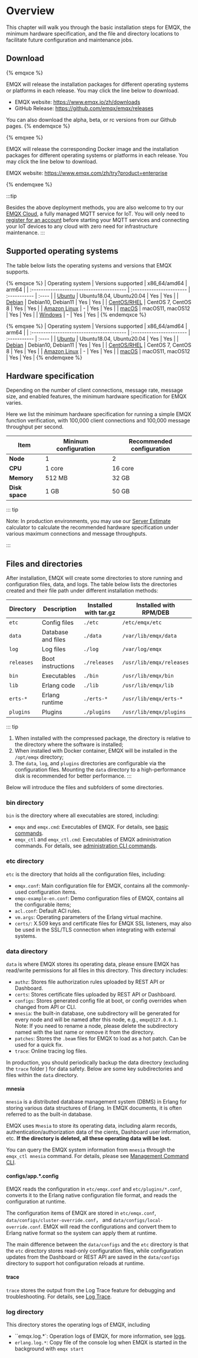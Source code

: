 # Overview

This chapter will walk you through the basic installation steps for EMQX, the minimum hardware specification, and the file and directory locations to facilitate future configuration and maintenance jobs.

## Download

{% emqxce %}

EMQX will release the installation packages for different operating systems or platforms in each release. You may click the line below to download.

- EMQX website: <https://www.emqx.io/zh/downloads>
- GitHub Release: <https://github.com/emqx/emqx/releases>

You can also download the alpha, beta, or rc versions from our Github pages.
{% endemqxce %}

{% emqxee %}

EMQX will release the corresponding Docker image and the installation packages for different operating systems or platforms in each release. You may click the line below to download.

EMQX website: <https://www.emqx.com/zh/try?product=enterprise>

{% endemqxee %}

:::tip

Besides the above deployment methods, you are also welcome to try our [EMQX Cloud](https://www.emqx.com/en/cloud), a fully managed MQTT service for IoT. You will only need to [register for an account](https://www.emqx.com/en/signup?continue=https://www.emqx.com/en/cloud) before starting your MQTT services and connecting your IoT devices to any cloud with zero need for infrastructure maintenance.
:::

## Supported operating systems

The table below lists the operating systems and versions that EMQX supports.

{% emqxce %}
| Operating system                          | Versions supported       | x86_64/amd64 | arm64 |
| :---------------------------------------- | :----------------------- | :----------- | :---- |
| [Ubuntu](./install-ubuntu.md)             | Ubuntu18.04, Ubuntu20.04 | Yes          | Yes   |
| [Debian](./install-debian.md)             | Debian10, Debian11       | Yes          | Yes   |
| [CentOS/RHEL](./install-centos.md)        | CentOS 7, CentOS 8       | Yes          | Yes   |
| [Amazon Linux](./install-amazon-linux.md) | -                        | Yes          | Yes   |
| [macOS](./install-macOS.md)               | macOS11, macOS12         | Yes          | Yes   |
| [Windows](./install-windows.md)           | -                        | Yes          | Yes   |
{% endemqxce %}

{% emqxee %}
| Operating system                          | Versions supported       | x86_64/amd64 | arm64 |
| :---------------------------------------- | :----------------------- | :----------- | :---- |
| [Ubuntu](./install-ubuntu.md)             | Ubuntu18.04, Ubuntu20.04 | Yes          | Yes   |
| [Debian](./install-debian.md)             | Debian10, Debian11       | Yes          | Yes   |
| [CentOS/RHEL](./install-centos.md)        | CentOS 7, CentOS 8       | Yes          | Yes   |
| [Amazon Linux](./install-amazon-linux.md) | -                        | Yes          | Yes   |
| [macOS](./install-macOS.md)               | macOS11, macOS12         | Yes          | Yes   |
{% endemqxee %}



## Hardware specification

Depending on the number of client connections, message rate, message size, and enabled features, the minimum hardware specification for EMQX varies.

Here we list the minimum hardware specification for running a simple EMQX function verification, with 100,000 client connections and 100,000 message throughput per second.

| Item           | Mininum configuration | Recommended configuration |
| -------------- | --------------------- | ------------------------- |
| **Node**       | 1                     | 2                         |
| **CPU**        | 1 core                | 16 core                   |
| **Memory**     | 512 MB                | 32 GB                     |
| **Disk space** | 1 GB                  | 50 GB                     |

::: tip

Note: In production environments, you may use our [Server Estimate](https://www.emqx.com/en/server-estimate) calculator to calculate the recommended hardware specification under various maximum connections and message throughputs.

:::

## Files and directories

After installation, EMQX will create some directories to store running and configuration files, data, and logs. The table below lists the directories created and their file path under different installation methods:

| Directory  | Description        | Installed with tar.gz | Installed with RPM/DEB   |
| ---------- | ------------------ | --------------------- | ------------------------ |
| `etc`      | Config files       | `./etc`               | `/etc/emqx/etc`          |
| `data`     | Database and files | `./data`              | `/var/lib/emqx/data`     |
| `log`      | Log files          | `./log`               | `/var/log/emqx`          |
| `releases` | Boot instructions  | `./releases`          | `/usr/lib/emqx/releases` |
| `bin`      | Executables        | `./bin`               | `/usr/lib/emqx/bin`      |
| `lib`      | Erlang code        | `./lib`               | `/usr/lib/emqx/lib`      |
| `erts-*`   | Erlang runtime     | `./erts-*`            | `/usr/lib/emqx/erts-*`   |
| `plugins`  | Plugins            | `./plugins`           | `/usr/lib/emqx/plugins`  |

::: tip

1. When installed with the compressed package, the directory is relative to the directory where the software is installed;
2. When installed with Docker container, EMQX will be installed in the `/opt/emqx` directory;
3. The `data`, `log`, and `plugins` directories are configurable via the configuration files. Mounting the `data` directory to a high-performance disk is recommended for better performance.
   :::

Below will introduce the files and subfolders of some directories.

### bin directory

`bin` is the directory where all executables are stored, including:

- `emqx` and `emqx.cmd`: Executables of EMQX. For details, see [basic commands](../admin/cli.md).
- `emqx_ctl` and `emqx_ctl.cmd`: Executables of EMQX administration commands. For details, see [administration CLI commands](../admin/cli.md).

### etc directory

`etc` is the directory that holds all the configuration files, including:

- `emqx.conf`: Main configuration file for EMQX, contains all the commonly-used configuration items.
- `emqx-example-en.conf`: Demo configuration files of EMQX, contains all the configurable items;
- `acl.conf`: Default ACl rules.
- `vm.args`: Operating parameters of the Erlang virtual machine.
- `certs/`: X.509 keys and certificate files for EMQX SSL listeners, may also be used in the SSL/TLS connection when integrating with external systems.

### data directory

`data` is where EMQX stores its operating data, please ensure EMQX has read/write permissions for all files in this directory. This directory includes:

- `authz`: Stores file authorization rules uploaded by REST API or Dashboard.
- `certs`: Stores certificate files uploaded by REST API or Dashboard.
- `configs`: Stores generated config file at boot, or config overrides when changed from API or CLI.
- `mnesia`: the built-in database, one subdirectory will be generated for every node and will be named after this node, e.g., `emqx@127.0.0.1`. Note: If you need to rename a node, please delete the subdirectory named with the last name or remove it from the directory.
- `patches`: Stores the `.beam` files for EMQX to load as a hot patch. Can be used for a quick fix.
- `trace`: Online tracing log files.

In production, you should periodically backup the data directory (excluding the `trace` folder )  for data safety. Below are some key subdirectories and files within the `data` directory. 

#### mnesia

`mnesia` is a distributed database management system (DBMS) in Erlang for storing various data structures of Erlang. In EMQX documents, it is often referred to as the built-in database.

EMQX uses `Mnesia` to store its operating data, including alarm records, authentication/authorization data of the cients, Dashboard user information, etc. **If the directory is deleted, all these operating data will be lost.**

You can query the EMQX system information from `mnesia`  through the `emqx_ctl mnesia` command. For details, please see [Management Command CLI](https://docs.emqx.com/en/enterprise/v4.4/advanced/cli.html).

#### configs/app.*.config

EMQX reads the configuration in `etc/emqx.conf` and `etc/plugins/*.conf`, converts it to the Erlang native configuration file format, and reads the configuration at runtime.

The configuration items of EMQX are stored in `etc/emqx.conf`, `data/configs/cluster-override.conf`， and `data/configs/local-override.conf`. EMQX will read the configurations and convert them to Erlang native format so the system can apply them at runtime.

The main difference between the `data/configs` and the `etc` directory is that the `etc` directory stores read-only configuration files, while configuration updates from the Dashboard or REST API are saved in the `data/configs` directory to support hot configuration reloads at runtime.

#### trace

`trace` stores the output from the Log Trace feature for debugging and troubleshooting. For details, see [Log Trace](../observability/tracer.md).

### log directory

This directory stores the operating logs of EMQX, including

- ``emqx.log.*`: Operation logs of EMQX, for more information, see [logs](../observability/log.md).
- `erlang.log.*`: Copy file of the console log when EMQX is started in the background with `emqx start`
